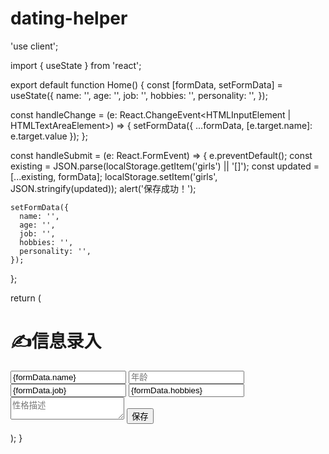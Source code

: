 # dating-helper
'use client';

import { useState } from 'react';

export default function Home() {
  const [formData, setFormData] = useState({
    name: '',
    age: '',
    job: '',
    hobbies: '',
    personality: '',
  });

  const handleChange = (e: React.ChangeEvent<HTMLInputElement | HTMLTextAreaElement>) => {
    setFormData({ ...formData, [e.target.name]: e.target.value });
  };

  const handleSubmit = (e: React.FormEvent) => {
    e.preventDefault();
    const existing = JSON.parse(localStorage.getItem('girls') || '[]');
    const updated = [...existing, formData];
    localStorage.setItem('girls', JSON.stringify(updated));
    alert('保存成功！');

    setFormData({
      name: '',
      age: '',
      job: '',
      hobbies: '',
      personality: '',
    });
  };

  return (
    <main className="p-4 max-w-xl mx-auto">
      <h1 className="text-2xl font-bold mb-4">✍️信息录入</h1>
      <form className="space-y-4" onSubmit={handleSubmit}>
        <input name="name" value={formData.name} onChange={handleChange} placeholder="姓名" className="w-full border p-2 rounded" />
        <input name="age" value={formData.age} onChange={handleChange} placeholder="年龄" type="number" className="w-full border p-2 rounded" />
        <input name="job" value={formData.job} onChange={handleChange} placeholder="职业" className="w-full border p-2 rounded" />
        <input name="hobbies" value={formData.hobbies} onChange={handleChange} placeholder="兴趣爱好" className="w-full border p-2 rounded" />
        <textarea name="personality" value={formData.personality} onChange={handleChange} placeholder="性格描述" className="w-full border p-2 rounded" rows={3}></textarea>
        <button type="submit" className="bg-blue-500 text-white p-2 rounded w-full">保存</button>
      </form>
    </main>
  );
}
